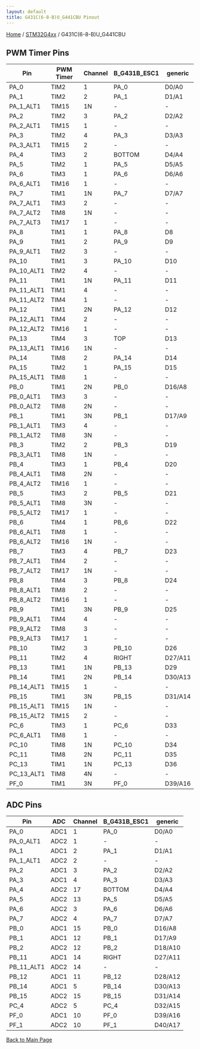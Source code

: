 ```yaml
---
layout: default
title: G431C(6-8-B)U_G441CBU Pinout
---
```


[Home](../../index.md) / [STM32G4xx](../index.md) / G431C(6-8-B)U_G441CBU

## PWM Timer Pins

| Pin | PWM Timer | Channel | B_G431B_ESC1 | generic |
| --- | --- | --- | --- | --- |
| PA_0 | TIM2 | 1 | PA_0 | D0/A0 |
| PA_1 | TIM2 | 2 | PA_1 | D1/A1 |
| PA_1_ALT1 | TIM15 | 1N | - | - |
| PA_2 | TIM2 | 3 | PA_2 | D2/A2 |
| PA_2_ALT1 | TIM15 | 1 | - | - |
| PA_3 | TIM2 | 4 | PA_3 | D3/A3 |
| PA_3_ALT1 | TIM15 | 2 | - | - |
| PA_4 | TIM3 | 2 | BOTTOM | D4/A4 |
| PA_5 | TIM2 | 1 | PA_5 | D5/A5 |
| PA_6 | TIM3 | 1 | PA_6 | D6/A6 |
| PA_6_ALT1 | TIM16 | 1 | - | - |
| PA_7 | TIM1 | 1N | PA_7 | D7/A7 |
| PA_7_ALT1 | TIM3 | 2 | - | - |
| PA_7_ALT2 | TIM8 | 1N | - | - |
| PA_7_ALT3 | TIM17 | 1 | - | - |
| PA_8 | TIM1 | 1 | PA_8 | D8 |
| PA_9 | TIM1 | 2 | PA_9 | D9 |
| PA_9_ALT1 | TIM2 | 3 | - | - |
| PA_10 | TIM1 | 3 | PA_10 | D10 |
| PA_10_ALT1 | TIM2 | 4 | - | - |
| PA_11 | TIM1 | 1N | PA_11 | D11 |
| PA_11_ALT1 | TIM1 | 4 | - | - |
| PA_11_ALT2 | TIM4 | 1 | - | - |
| PA_12 | TIM1 | 2N | PA_12 | D12 |
| PA_12_ALT1 | TIM4 | 2 | - | - |
| PA_12_ALT2 | TIM16 | 1 | - | - |
| PA_13 | TIM4 | 3 | TOP | D13 |
| PA_13_ALT1 | TIM16 | 1N | - | - |
| PA_14 | TIM8 | 2 | PA_14 | D14 |
| PA_15 | TIM2 | 1 | PA_15 | D15 |
| PA_15_ALT1 | TIM8 | 1 | - | - |
| PB_0 | TIM1 | 2N | PB_0 | D16/A8 |
| PB_0_ALT1 | TIM3 | 3 | - | - |
| PB_0_ALT2 | TIM8 | 2N | - | - |
| PB_1 | TIM1 | 3N | PB_1 | D17/A9 |
| PB_1_ALT1 | TIM3 | 4 | - | - |
| PB_1_ALT2 | TIM8 | 3N | - | - |
| PB_3 | TIM2 | 2 | PB_3 | D19 |
| PB_3_ALT1 | TIM8 | 1N | - | - |
| PB_4 | TIM3 | 1 | PB_4 | D20 |
| PB_4_ALT1 | TIM8 | 2N | - | - |
| PB_4_ALT2 | TIM16 | 1 | - | - |
| PB_5 | TIM3 | 2 | PB_5 | D21 |
| PB_5_ALT1 | TIM8 | 3N | - | - |
| PB_5_ALT2 | TIM17 | 1 | - | - |
| PB_6 | TIM4 | 1 | PB_6 | D22 |
| PB_6_ALT1 | TIM8 | 1 | - | - |
| PB_6_ALT2 | TIM16 | 1N | - | - |
| PB_7 | TIM3 | 4 | PB_7 | D23 |
| PB_7_ALT1 | TIM4 | 2 | - | - |
| PB_7_ALT2 | TIM17 | 1N | - | - |
| PB_8 | TIM4 | 3 | PB_8 | D24 |
| PB_8_ALT1 | TIM8 | 2 | - | - |
| PB_8_ALT2 | TIM16 | 1 | - | - |
| PB_9 | TIM1 | 3N | PB_9 | D25 |
| PB_9_ALT1 | TIM4 | 4 | - | - |
| PB_9_ALT2 | TIM8 | 3 | - | - |
| PB_9_ALT3 | TIM17 | 1 | - | - |
| PB_10 | TIM2 | 3 | PB_10 | D26 |
| PB_11 | TIM2 | 4 | RIGHT | D27/A11 |
| PB_13 | TIM1 | 1N | PB_13 | D29 |
| PB_14 | TIM1 | 2N | PB_14 | D30/A13 |
| PB_14_ALT1 | TIM15 | 1 | - | - |
| PB_15 | TIM1 | 3N | PB_15 | D31/A14 |
| PB_15_ALT1 | TIM15 | 1N | - | - |
| PB_15_ALT2 | TIM15 | 2 | - | - |
| PC_6 | TIM3 | 1 | PC_6 | D33 |
| PC_6_ALT1 | TIM8 | 1 | - | - |
| PC_10 | TIM8 | 1N | PC_10 | D34 |
| PC_11 | TIM8 | 2N | PC_11 | D35 |
| PC_13 | TIM1 | 1N | PC_13 | D36 |
| PC_13_ALT1 | TIM8 | 4N | - | - |
| PF_0 | TIM1 | 3N | PF_0 | D39/A16 |


## ADC Pins

| Pin | ADC | Channel | B_G431B_ESC1 | generic |
| --- | --- | --- | --- | --- |
| PA_0 | ADC1 | 1 | PA_0 | D0/A0 |
| PA_0_ALT1 | ADC2 | 1 | - | - |
| PA_1 | ADC1 | 2 | PA_1 | D1/A1 |
| PA_1_ALT1 | ADC2 | 2 | - | - |
| PA_2 | ADC1 | 3 | PA_2 | D2/A2 |
| PA_3 | ADC1 | 4 | PA_3 | D3/A3 |
| PA_4 | ADC2 | 17 | BOTTOM | D4/A4 |
| PA_5 | ADC2 | 13 | PA_5 | D5/A5 |
| PA_6 | ADC2 | 3 | PA_6 | D6/A6 |
| PA_7 | ADC2 | 4 | PA_7 | D7/A7 |
| PB_0 | ADC1 | 15 | PB_0 | D16/A8 |
| PB_1 | ADC1 | 12 | PB_1 | D17/A9 |
| PB_2 | ADC2 | 12 | PB_2 | D18/A10 |
| PB_11 | ADC1 | 14 | RIGHT | D27/A11 |
| PB_11_ALT1 | ADC2 | 14 | - | - |
| PB_12 | ADC1 | 11 | PB_12 | D28/A12 |
| PB_14 | ADC1 | 5 | PB_14 | D30/A13 |
| PB_15 | ADC2 | 15 | PB_15 | D31/A14 |
| PC_4 | ADC2 | 5 | PC_4 | D32/A15 |
| PF_0 | ADC1 | 10 | PF_0 | D39/A16 |
| PF_1 | ADC2 | 10 | PF_1 | D40/A17 |


[Back to Main Page](../../index.md)